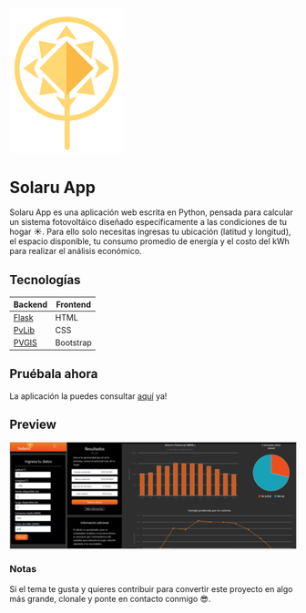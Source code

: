 <img src="app/static/img/favicon.png" width="200" >

# Solaru App
Solaru App es una aplicación web escrita en Python, pensada para calcular un sistema fotovoltáico diseñado específicamente a las condiciones de tu hogar ☀.
Para ello solo necesitas ingresas tu ubicación (latitud y longitud), el espacio disponible, tu consumo promedio de energía y el costo del kWh para realizar el análisis económico.

## Tecnologías
| Backend  |  Frontend  |
| ------------ | ------------ |
|  [Flask](https://flask.palletsprojects.com/en/1.1.x/ "Flask")  |  HTML  |
|  [PvLib](https://pvlib-python.readthedocs.io/en/stable/ "PvLib") |  CSS  |
|  [PVGIS](https://ec.europa.eu/jrc/en/PVGIS/releases/pvgis51 "PVGIS") |  Bootstrap  |

## Pruébala ahora
La aplicación la puedes consultar [aquí](http://solaru.appspot.com "aquí") ya!

## Preview
<img src="app/static/img/preview.PNG" width="600px">

### Notas
Si el tema te gusta y quieres contribuir para convertir este proyecto en algo más grande, clonale y ponte en contacto conmigo 😎.